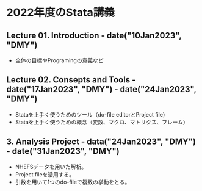 # 2022年度のStata講義
## Lecture 01. Introduction - date("10Jan2023", "DMY")
* 全体の目標やProgramingの意義など

## Lecture 02. Consepts and Tools - date("17Jan2023", "DMY") - date("24Jan2023", "DMY")
* Stataを上手く使うためのツール（do-file editorとProject file）
* Stataを上手く使うための概念（変数、マクロ、マトリクス、フレーム）

## 3. Analysis Project - data("24Jan2023", "DMY") - date("31Jan2023", "DMY")
* NHEFSデータを用いた解析。
* Project fileを活用する。
* 引数を用いて1つのdo-fileで複数の挙動をとる。
